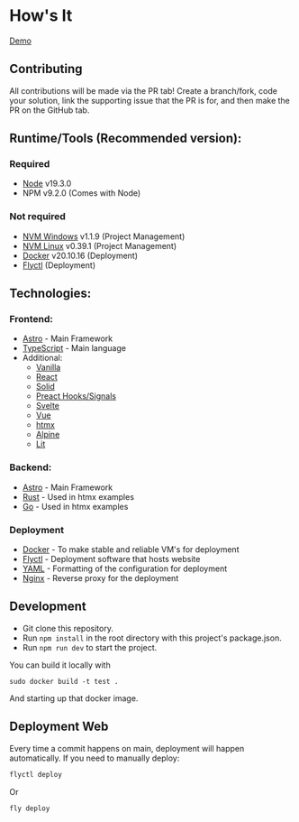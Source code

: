 # How's It

[Demo](https://howsit.dev/)

## Contributing

All contributions will be made via the PR tab! Create a branch/fork, code your solution, link the supporting issue that the PR is for, and then make the PR on the GitHub tab.

## Runtime/Tools (Recommended version):

### Required

-   [Node](https://nodejs.org/en/) v19.3.0
-   NPM v9.2.0 (Comes with Node)

### Not required

-   [NVM Windows](https://github.com/coreybutler/nvm-windows) v1.1.9 (Project Management)
-   [NVM Linux](https://github.com/nvm-sh/nvm) v0.39.1 (Project Management)
-   [Docker](https://www.docker.com/) v20.10.16 (Deployment)
-   [Flyctl](https://fly.io/) (Deployment)

## Technologies:

### Frontend:

-   [Astro](https://astro.build/) - Main Framework
-   [TypeScript](https://www.typescriptlang.org/docs/) - Main language
-   Additional:
    -   [Vanilla](https://developer.mozilla.org/en-US/docs/Web/JavaScript)
    -   [React](https://reactjs.org/)
    -   [Solid](https://www.solidjs.com/)
    -   [Preact Hooks/Signals](https://preactjs.com/)
    -   [Svelte](https://svelte.dev/)
    -   [Vue](https://v3.vuejs.org/)
    -   [htmx](https://htmx.org/)
    -   [Alpine](https://alpinejs.dev/)
    -   [Lit](https://lit.dev/)

### Backend:

-   [Astro](https://astro.build/) - Main Framework
-   [Rust](https://www.rust-lang.org/) - Used in htmx examples
-   [Go](https://golang.org/) - Used in htmx examples

### Deployment

-   [Docker](https://www.docker.com/) - To make stable and reliable VM's for deployment
-   [Flyctl](https://fly.io/docs) - Deployment software that hosts website
-   [YAML](https://yaml.org/) - Formatting of the configuration for deployment
-   [Nginx](https://www.nginx.com/) - Reverse proxy for the deployment

## Development

-   Git clone this repository.
-   Run `npm install` in the root directory with this project's package.json.
-   Run `npm run dev` to start the project.

You can build it locally with

```
sudo docker build -t test .
```

And starting up that docker image.

## Deployment Web

Every time a commit happens on main, deployment will happen automatically. If you need to manually deploy:

```bash
flyctl deploy
```

Or

```bash
fly deploy
```
